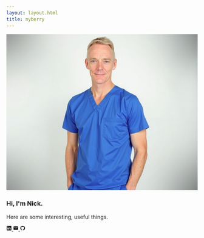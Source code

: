 ```yaml
---
layout: layout.html
title: nyberry
---
```


<img class="profile_img" src="/assets/images/headshot.jpg" alt="Centered Image">

### Hi, I'm Nick.
Here are some interesting, useful things.

<div class="icons">
    <a href="https://www.linkedin.com/in/nick-berry-767329232/" aria-label="LinkedIn">
        <svg xmlns="http://www.w3.org/2000/svg" width="1em" height="1em" viewBox="0 0 512 512"><path fill="currentColor" d="M444.17 32H70.28C49.85 32 32 46.7 32 66.89v374.72C32 461.91 49.85 480 70.28 480h373.78c20.54 0 35.94-18.21 35.94-38.39V66.89C480.12 46.7 464.6 32 444.17 32m-273.3 373.43h-64.18V205.88h64.18ZM141 175.54h-.46c-20.54 0-33.84-15.29-33.84-34.43c0-19.49 13.65-34.42 34.65-34.42s33.85 14.82 34.31 34.42c-.01 19.14-13.31 34.43-34.66 34.43m264.43 229.89h-64.18V296.32c0-26.14-9.34-44-32.56-44c-17.74 0-28.24 12-32.91 23.69c-1.75 4.2-2.22 9.92-2.22 15.76v113.66h-64.18V205.88h64.18v27.77c9.34-13.3 23.93-32.44 57.88-32.44c42.13 0 74 27.77 74 87.64Z"/></svg>
    </a>
    <a href="mailto:nick@clini.co.uk" aria-label="Email">
        <svg xmlns="http://www.w3.org/2000/svg" width="1em" height="1em" viewBox="0 0 512 512"><path fill="currentColor" d="M424 80H88a56.06 56.06 0 0 0-56 56v240a56.06 56.06 0 0 0 56 56h336a56.06 56.06 0 0 0 56-56V136a56.06 56.06 0 0 0-56-56m-14.18 92.63l-144 112a16 16 0 0 1-19.64 0l-144-112a16 16 0 1 1 19.64-25.26L256 251.73l134.18-104.36a16 16 0 0 1 19.64 25.26"/></svg>
    </a>
    <a href="https://github.com/nyberry" aria-label="GitHub">
        <svg xmlns="http://www.w3.org/2000/svg" width="1em" height="1em" viewBox="0 0 512 512"><path fill="currentColor" d="M256 32C132.3 32 32 134.9 32 261.7c0 101.5 64.2 187.5 153.2 217.9a17.6 17.6 0 0 0 3.8.4c8.3 0 11.5-6.1 11.5-11.4c0-5.5-.2-19.9-.3-39.1a102.4 102.4 0 0 1-22.6 2.7c-43.1 0-52.9-33.5-52.9-33.5c-10.2-26.5-24.9-33.6-24.9-33.6c-19.5-13.7-.1-14.1 1.4-14.1h.1c22.5 2 34.3 23.8 34.3 23.8c11.2 19.6 26.2 25.1 39.6 25.1a63 63 0 0 0 25.6-6c2-14.8 7.8-24.9 14.2-30.7c-49.7-5.8-102-25.5-102-113.5c0-25.1 8.7-45.6 23-61.6c-2.3-5.8-10-29.2 2.2-60.8a18.6 18.6 0 0 1 5-.5c8.1 0 26.4 3.1 56.6 24.1a208.2 208.2 0 0 1 112.2 0c30.2-21 48.5-24.1 56.6-24.1a18.6 18.6 0 0 1 5 .5c12.2 31.6 4.5 55 2.2 60.8c14.3 16.1 23 36.6 23 61.6c0 88.2-52.4 107.6-102.3 113.3c8 7.1 15.2 21.1 15.2 42.5c0 30.7-.3 55.5-.3 63c0 5.4 3.1 11.5 11.4 11.5a19.4 19.4 0 0 0 4-.4C415.9 449.2 480 363.1 480 261.7C480 134.9 379.7 32 256 32"/></svg>
    </a>
</div>

